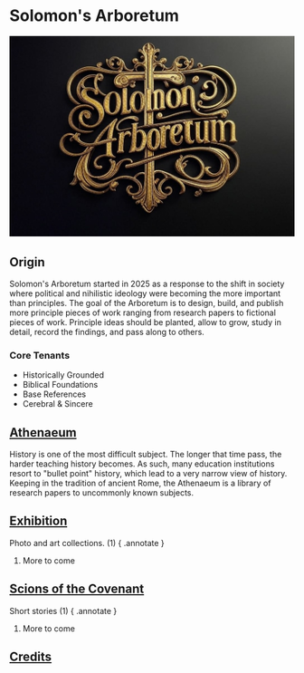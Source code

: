 # Solomon's Arboretum 

![Solomon's Arboretum](images/logo/sa-logo-1.jpg)

## Origin

Solomon's Arboretum started in 2025 as a response to the shift in society where political and nihilistic ideology were becoming the more important than principles. The goal of the Arboretum is to design, build, and publish more principle pieces of work ranging from research papers to fictional pieces of work. Principle ideas should be planted, allow to grow, study in detail, record the findings, and pass along to others.

### Core Tenants
- Historically Grounded
- Biblical Foundations
- Base References
- Cerebral & Sincere

## [Athenaeum](./athen/index.md)

History is one of the most difficult subject. The longer that time pass, the harder teaching history becomes. As such, many education institutions resort to "bullet point" history, which lead to a very narrow view of history. Keeping in the tradition of ancient Rome, the Athenaeum is a library of research papers to uncommonly known subjects.

## [Exhibition](./exhibition/index.md)

Photo and art collections. (1)
{ .annotate }


1. More to come 

## [Scions of the Covenant](./sotc/index.md)

Short stories (1)
{ .annotate }

1. More to come 

## [Credits](./credits.md)


